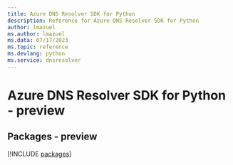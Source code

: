 ```yaml
---
title: Azure DNS Resolver SDK for Python
description: Reference for Azure DNS Resolver SDK for Python
author: lmazuel
ms.author: lmazuel
ms.data: 07/17/2023
ms.topic: reference
ms.devlang: python
ms.service: dnsresolver
---
```

# Azure DNS Resolver SDK for Python - preview
## Packages - preview
[!INCLUDE [packages](dns-resolver-index.md)]